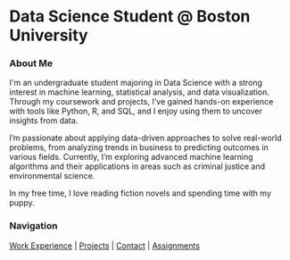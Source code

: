 # Data Science Student @ Boston University

### About Me

I'm an undergraduate student majoring in Data Science with a strong interest in machine learning, statistical analysis, and data visualization. Through my coursework and projects, I've gained hands-on experience with tools like Python, R, and SQL, and I enjoy using them to uncover insights from data. 

I’m passionate about applying data-driven approaches to solve real-world problems, from analyzing trends in business to predicting outcomes in various fields. Currently, I’m exploring advanced machine learning algorithms and their applications in areas such as criminal justice and environmental science.

In my free time, I love reading fiction novels and spending time with my puppy.

### Navigation

[Work Experience](work-experience.html) | [Projects](projects.html) | [Contact](contact.html) | [Assignments](assignments.html)
